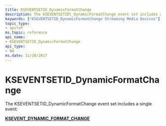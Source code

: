 ```yaml
---
title: KSEVENTSETID_DynamicFormatChange
description: The KSEVENTSETID\_DynamicFormatChange event set includes a single event KSEVENT\_DYNAMIC\_FORMAT\_CHANGE
keywords: ["KSEVENTSETID_DynamicFormatChange Streaming Media Devices"]
topic_type:
- apiref
ms.topic: reference
api_name:
- KSEVENTSETID_DynamicFormatChange
api_type:
- NA
ms.date: 11/28/2017
---
```


# KSEVENTSETID\_DynamicFormatChange


The KSEVENTSETID\_DynamicFormatChange event set includes a single event:

[**KSEVENT\_DYNAMIC\_FORMAT\_CHANGE**](ksevent-dynamic-format-change.md)

 

 





